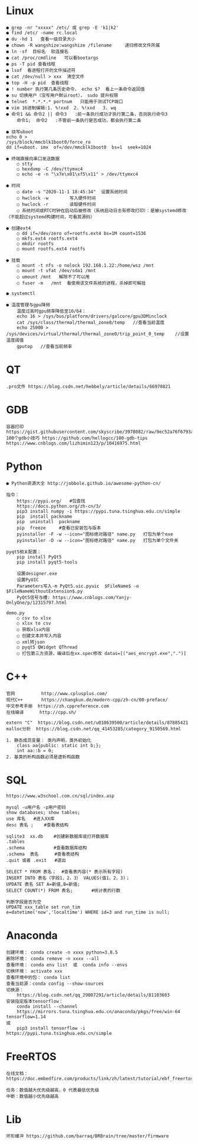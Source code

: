 # Linux
    ● grep -nr "xxxxx" /etc/ 或 grep -E 'k1|k2'
    ● find /etc/ -name rc.local
    ● du -hd 1   查看一级目录大小
    ● chown -R wangshize:wangshize /filename     递归修改文件所属
    ● ln -sf  目标名  软连接名
    ● cat /proc/cmdline   可以看bootargs
    ● ps -T pid 查看线程
    ● lsof  看进程打开的文件描述符
    ● cat /dev/null > xxx  清空文件
    ● top -H -p pid  查看线程
    ● ! number 执行第几条历史命令， echo $?  看上一条命令返回值
    ● su 切换用户（没写用户默认root）， sudo 提升权限
    ● telnet  *.*.*.* portnum   只能用于测试TCP端口
    ● vim 16进制编辑:1. %!xxd  2. %!xxd   3. wq
    ● 命令1 && 命令2 || 命令3   :前一条执行成功才执行第二条，否则执行命令3
        命令1;  命令2   :不管前一条执行是否成功，都会执行第二条

    ● 烧写uboot
    echo 0 > 
    /sys/block/mmcblk1boot0/force_ro
    dd if=uboot. imx  of=/dev/mmcblk1boot0  bs=1  seek=1024

    ● 终端直接向串口发送数据
        ○ stty
        ○ hexdump -C /dev/ttymxc4
        ○ echo -e -n "\x7e\x01\xf5\x11" > /dev/ttymxc4

    ● 时间
        ○ date -s "2020-11-1 18:45:34"	设置系统时间
        ○ hwclock -w		写入硬件时间
        ○ hwclock -r  		读取硬件时间
        ○ 系统时间或RTC时钟在启动后被修改（系统启动日志有修改打印）：是被systemd修改（不能超过systemd构建时间，可看其源码）

    ● 创建ext4
        ○ dd if=/dev/zero of=rootfs.ext4 bs=1M count=1536
        ○ mkfs.ext4 rootfs.ext4
        ○ mkdir rootfs
        ○ mount rootfs.ext4 rootfs

    ● 挂载
        ○ mount -t nfs -o nolock 192.168.1.22:/home/wsz /mnt
        ○ mount -t vfat /dev/sda1 /mnt
        ○ umount /mnt   解除不了可以用 
        ○ fuser -m   /mnt  看使用该文件系统的进程，杀掉即可解挂
   
    ● systemctl

    ● 温度管理与gpu降频
        温度过高时gpu频率降低至16/64：
        echo 16 > /sys/bus/platform/drivers/galcore/gpu3DMinclock
        cat /sys/class/thermal/thermal_zone0/temp   //查看当前温度
        echo 25000 > /sys/devices/virtual/thermal/thermal_zone0/trip_point_0_temp    //设置温度阈值
        gputop   //查看当前频率

# QT
	.pro文件 https://blog.csdn.net/hebbely/article/details/66970821
	

# GDB
	容器打印 https://gist.githubusercontent.com/skyscribe/3978082/raw/9ec52a76f6793ac9ad12fae11c10db458b64e79b/.gdbinit
	100个gdb小技巧 https://github.com/hellogcc/100-gdb-tips
	https://www.cnblogs.com/lizhimin123/p/10416975.html

# Python

	● Python资源大全 http://jobbole.github.io/awesome-python-cn/

	指令：
		https://pypi.org/ 	#包查找
		https://docs.python.org/zh-cn/3/ 
		pip3 install numpy -i https://pypi.tuna.tsinghua.edu.cn/simple 
		pip  install packname 
		pip  uninstall  packname 
		pip  freeze  	#查看已安装包与版本
		pyinstaller -F -w --icon="图标绝对路径" name.py   打包为单个exe
		pyinstaller -D -w --icon="图标绝对路径" name.py   打包为单个文件夹
		
	pyqt5相关配置：
		pip install PyQt5  
		pip install pyqt5-tools
		
		设置designer.exe
		设置PyUIC
		Parameters写入-m PyQt5.uic.pyuic  $FileName$ -o $FileNameWithoutExtension$.py
		PyQt5信号与槽: https://www.cnblogs.com/Yanjy-OnlyOne/p/12315797.html

	demo.py
		○ csv to xlsx
		○ xlsx to csv
		○ 获取xlsx内容
		○ 创建文本并写入内容
		○ xml转json
		○ pyqt5 QWidget QThread
		○ 打包第三方资源，编译后在xx.spec修改 datas=[("aes_encrypt.exe",".")]


# C++ 
    官网       	http://www.cplusplus.com/ 
    现代C++     	https://changkun.de/modern-cpp/zh-cn/00-preface/ 
    中文参考手册	https://zh.cppreference.com
    在线编译      http://cpp.sh/

    extern "C"  https://blog.csdn.net/u010639500/article/details/87885421
    malloc分析  https://blog.csdn.net/qq_41453285/category_9150569.html
	
    1. 静态成员变量： 类内声明，类外初始化
		class aa{public: static int b;};
		int aa::b = 0;
    2. 基类的析构函数必须是虚析构函数

# SQL
    https://www.w3school.com.cn/sql/index.asp

    mysql -u用户名 -p用户密码
    show databases;	show tables;
    use 库名	 #进入XX库
    desc 表名 ; 	 #查看表结构

    sqlite3  xx.db    #创建新数据库或打开数据库
    .tables    
    .schema    	      #查看数据库结构
    .schema  表名      #查看表结构
    .quit 或者 .exit   #退出

    SELECT * FROM 表名；  #查看表内容(* 表示所有字段)
    INSERT INTO 表名（字段1，2，3） VALUES(值1，2，3)；
    UPDATE 表名 SET A=新值,B=新值;
    SELECT COUNT(*) FROM 表名;	   #统计表的行数
	
    判断字段是否为空
    UPDATE xxx_table set run_tim
    e=datetime('now','localtime') WHERE id=3 and run_time is null;

# Anaconda

	创建环境： conda create -n xxxx python=3.8.5
	删除环境： conda remove -n xxxx --all
	查看环境： conda env list  或  conda info --envs
	切换环境： activate xxx
	查看环境中的包： conda list
	查看当前源：conda config --show-sources
	切换源：
		https://blog.csdn.net/qq_29007291/article/details/81103603
	安装指定版本tensorflow：
		conda install --channel 
		https://mirrors.tuna.tsinghua.edu.cn/anaconda/pkgs/free/win-64  tensorflow=1.14
	或 
		pip3 install tensorflow -i https://pypi.tuna.tsinghua.edu.cn/simple


# FreeRTOS

    在线文档：https://doc.embedfire.com/products/link/zh/latest/tutorial/ebf_freertos_tutorial.html

    任务：数值越大优先级越高，0 代表最低优先级  
    中断：数值越小优先级越高

# Lib
    环形缓冲 https://github.com/barraq/BRBrain/tree/master/firmware
	
	
	
	
	
